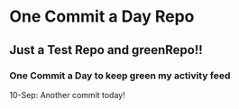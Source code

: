 # One Commit a Day Repo
## Just a Test Repo and greenRepo!!
### One Commit a Day to keep green my activity feed 

10-Sep: Another commit today!